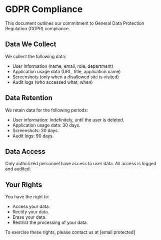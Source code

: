 
# GDPR Compliance

This document outlines our commitment to General Data Protection Regulation (GDPR) compliance.

## Data We Collect

We collect the following data:

*   User information (name, email, role, department)
*   Application usage data (URL, title, application name)
*   Screenshots (only when a disallowed site is visited)
*   Audit logs (who accessed what, when)

## Data Retention

We retain data for the following periods:

*   User information: Indefinitely, until the user is deleted.
*   Application usage data: 30 days.
*   Screenshots: 30 days.
*   Audit logs: 90 days.

## Data Access

Only authorized personnel have access to user data. All access is logged and audited.

## Your Rights

You have the right to:

*   Access your data.
*   Rectify your data.
*   Erase your data.
*   Restrict the processing of your data.

To exercise these rights, please contact us at [email protected]
